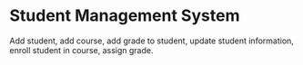 # Student Management System
Add student, add course, add grade to student, update student information, enroll student in course, assign grade.
